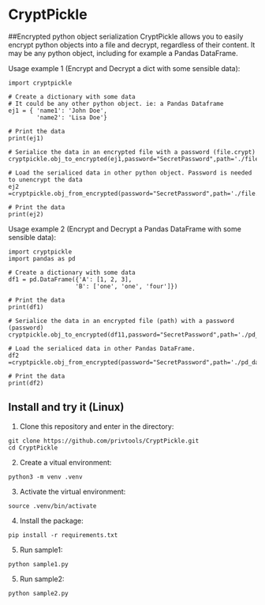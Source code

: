 # CryptPickle
##Encrypted python object serialization
CryptPickle allows you to easily encrypt python objects into a file and decrypt, regardless of their content. It may be any python object, including for example a Pandas DataFrame.

Usage example 1 (Encrypt and Decrypt a dict with some sensible data):
```
import cryptpickle

# Create a dictionary with some data
# It could be any other python object. ie: a Pandas Dataframe 
ej1 = { 'name1': 'John Doe',
        'name2': 'Lisa Doe'}

# Print the data
print(ej1)

# Serialice the data in an encrypted file with a password (file.crypt)
cryptpickle.obj_to_encrypted(ej1,password="SecretPassword",path='./file.crypt')

# Load the serialiced data in other python object. Password is needed to unencrypt the data
ej2 =cryptpickle.obj_from_encrypted(password="SecretPassword",path='./file.crypt')

# Print the data
print(ej2)
```

Usage example 2 (Encrypt and Decrypt a Pandas DataFrame with some sensible data):
```
import cryptpickle
import pandas as pd

# Create a dictionary with some data
df1 = pd.DataFrame({'A': [1, 2, 3],
                   'B': ['one', 'one', 'four']})

# Print the data
print(df1)

# Serialice the data in an encrypted file (path) with a password (password)
cryptpickle.obj_to_encrypted(df11,password="SecretPassword",path='./pd_data.crypt')

# Load the serialiced data in other Pandas DataFrame.
df2 =cryptpickle.obj_from_encrypted(password="SecretPassword",path='./pd_data.crypt')

# Print the data
print(df2)
```


## Install and try it (Linux)

1. Clone this repository and enter in the directory:
```
git clone https://github.com/privtools/CryptPickle.git
cd CryptPickle
```

2. Create a vitual environment:
```
python3 -m venv .venv
```

3. Activate the virtual environment:
```
source .venv/bin/activate
```

4. Install the package:
```
pip install -r requirements.txt
```

5. Run sample1:
```
python sample1.py
```

5. Run sample2:
```
python sample2.py
```